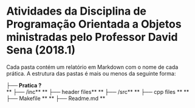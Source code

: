 # Atividades da Disciplina de Programação Orientada a Objetos ministradas pelo Professor David Sena (2018.1)

Cada pasta contém um relatório em Markdown com o nome de cada prática. A estrutura das pastas é mais ou menos da seguinte forma:

**├── Pratica ?**          
**  ├── /inc** 
**    ├── header files**
**  ├── /src**
**    ├── cpp files **
**  ├── Makefile **
**  ├── Readme.md **
